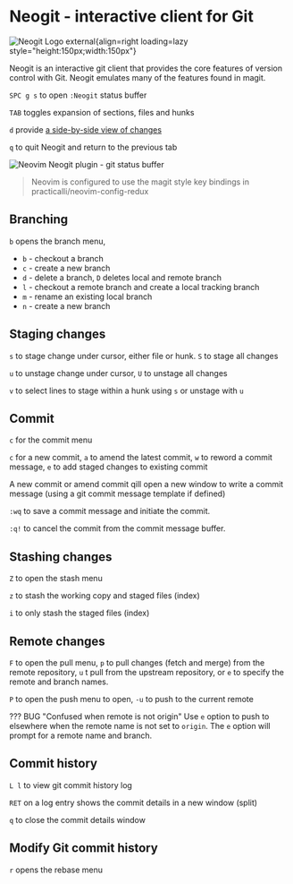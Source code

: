 # Neogit - interactive client for Git

![Neogit Logo external](https://github.com/NeogitOrg/neogit/assets/7228095/7684545f-47b5-40e2-aedd-ccf56e0553f4){align=right loading=lazy style="height:150px;width:150px"}

Neogit is an interactive git client that provides the core features of version control with Git.  Neogit emulates many of the features found in magit.

`SPC g s` to open `:Neogit` status buffer

`TAB` toggles expansion of sections, files and hunks

`d` provide [a side-by-side view of changes](diff.md#diffview)

`q` to quit Neogit and return to the previous tab

![Neovim Neogit plugin - git status buffer](https://raw.githubusercontent.com/practicalli/graphic-design/live/editors/neovim/screenshots/neovim-neogit-status.png)

> Neovim is configured to use the magit style key bindings in practicalli/neovim-config-redux


## Branching

`b` opens the branch menu,

* `b` - checkout a branch
* `c` - create a new branch
* `d` - delete a branch, `D` deletes local and remote branch
* `l` - checkout a remote branch and create a local tracking branch
* `m` - rename an existing local branch
* `n` - create a new branch


## Staging changes

`s` to stage change under cursor, either file or hunk. `S` to stage all changes

`u` to unstage change under cursor, `U` to unstage all changes

`v` to select lines to stage within a hunk using `s` or unstage with `u`

## Commit

`c` for the commit menu

`c` for a new commit, `a` to amend the latest commit, `w` to reword a commit message, `e` to add staged changes to existing commit

A new commit or amend commit qill open a new window to write a commit message (using a git commit message template if defined)

`:wq` to save a commit message and initiate the commit.

`:q!`  to cancel the commit from the commit message buffer.


## Stashing changes

`Z` to open the stash menu

`z` to stash the working copy and staged files (index)

`i` to only stash the staged files (index)


## Remote changes

`F` to open the pull menu, `p` to pull changes (fetch and merge) from the remote repository, `u` t pull from the upstream repository, or `e` to specify the remote and branch names.

`P` to open the push menu to open, `-u` to push to the current remote

??? BUG "Confused when remote is not origin"
    Use `e` option to push to elsewhere when the remote name is not set to `origin`.  The `e` option will prompt for a remote name and branch.


## Commit history

`L l` to view git commit history log

`RET` on a log entry shows the commit details in a new window (split)

`q` to close the commit details window


## Modify Git commit history

`r` opens the rebase menu
